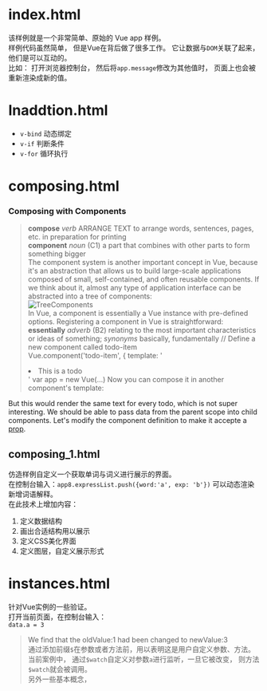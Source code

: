 # index.html
该样例就是一个非常简单、原始的 Vue app 样例。  
样例代码虽然简单， 但是Vue在背后做了很多工作。 它让数据与```DOM```关联了起来， 他们是可以互动的。  
比如： 打开浏览器控制台， 然后将```app.message```修改为其他值时， 页面上也会被重新渲染成新的值。  
# Inaddtion.html
- ```v-bind``` 动态绑定
- ```v-if``` 判断条件
- ```v-for``` 循环执行
# composing.html  
### Composing with Components  
> **compose** _verb_ ARRANGE TEXT to arrange words, sentences, pages, etc. in preparation for printing   
> **component** _noun_ (C1) a part that combines with other parts to form something bigger  
The component system is another important concept in Vue, because it's an abstraction that allows us to build large-scale applications composed of small, self-contained, and often
reusable components. If we think about it, almost any type of application interface can be abstracted into a tree of components:  
![TreeComponents](https://vuejs.org/images/components.png)  
In Vue, a component is essentially a Vue instance with pre-defined options. Registering a component in Vue is straightforward:   
> **essentially** _adverb_ (B2) relating to the most important characteristics or ideas of something; _synonyms_ basically, fundamentally
// Define a new component called todo-item  
Vue.component('todo-item', {
  template: '<li> This is a todo </li>'
var app = new Vue(...)
Now you can compose it in another component's template:  
  <!-- Create an instance of the todo-item component -->
  <todo-item></todo-item>
But this would render the same text for every todo, which is not super interesting. We should be able to pass data from the parent scope into child components. Let's modify the
component definition to make it accepte a [prop](https://vuejs.org/v2/guide/components.html#Passing-Data-to-Child-Components-with-Props).  
## composing_1.html  
仿造样例自定义一个获取单词与词义进行展示的界面。  
在控制台输入：```app8.expressList.push({word:'a', exp: 'b'})``` 可以动态渲染新增词语解释。  
在此技术上增加内容：  
1. 定义数据结构 
2. 画出合适结构用以展示
3. 定义CSS美化界面
4. 定义图层，自定义展示形式
# instances.html  
针对Vue实例的一些验证。  
打开当前页面，在控制台输入：  
```data.a = 3```  
> We find that the oldValue:1 had been changed to newValue:3  
通过添加前缀```$```在参数或者方法前，用以表明这是用户自定义参数、方法。  
当前案例中， 通过```$watch```自定义对参数```a```进行监听，一旦它被改变， 则方法```$watch```就会被调用。  
另外一些基本概念，
